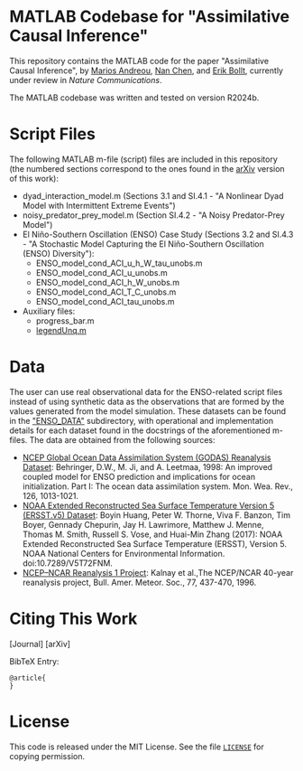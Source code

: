# MATLAB Codebase for "Assimilative Causal Inference"
This repository contains the MATLAB code for the paper "Assimilative Causal Inference", by [Marios Andreou](https://mariosandreou.short.gy/Homepage), [Nan Chen](https://people.math.wisc.edu/~nchen29/), and [Erik Bollt](https://webspace.clarkson.edu/~ebollt/), currently under review in _Nature Communications_.

The MATLAB codebase was written and tested on version R2024b.

# Script Files
The following MATLAB m-file (script) files are included in this repository (the numbered sections correspond to the ones found in the [arXiv](https://arxiv.org/abs/2505.14825) version of this work):
* dyad_interaction_model.m (Sections 3.1 and SI.4.1 - "A Nonlinear Dyad Model with Intermittent Extreme Events")
* noisy_predator_prey_model.m (Section SI.4.2 - "A Noisy Predator-Prey Model")
* El Niño-Southern Oscillation (ENSO) Case Study (Sections 3.2 and SI.4.3 - "A Stochastic Model Capturing the El Niño-Southern Oscillation (ENSO) Diversity"):
  + ENSO_model_cond_ACI_u_h_W_tau_unobs.m
  + ENSO_model_cond_ACI_u_unobs.m
  + ENSO_model_cond_ACI_h_W_unobs.m
  + ENSO_model_cond_ACI_T_C_unobs.m
  + ENSO_model_cond_ACI_tau_unobs.m
* Auxiliary files:
  + progress_bar.m
  + [legendUnq.m](https://www.mathworks.com/matlabcentral/fileexchange/67646-legendunq)

# Data
The user can use real observational data for the ENSO-related script files instead of using synthetic data as the observations that are formed by the values generated from the model simulation. These datasets can be found in the ["ENSO_DATA"](https://github.com/marandmath/ACI_code/tree/main/ENSO_DATA) subdirectory, with operational and implementation details for each dataset found in the docstrings of the aforementioned m-files. The data are obtained from the following sources:
* [NCEP Global Ocean Data Assimilation System (GODAS) Reanalysis Dataset](https://www.esrl.noaa.gov/psd/data/gridded/data.godas.html): Behringer, D.W., M. Ji, and A. Leetmaa, 1998: An improved coupled model for ENSO prediction and implications for ocean initialization. Part I: The ocean data assimilation system. Mon. Wea. Rev., 126, 1013-1021.
* [NOAA Extended Reconstructed Sea Surface Temperature Version 5 (ERSST.v5) Dataset](https://psl.noaa.gov/data/gridded/data.noaa.ersst.v5.html): Boyin Huang, Peter W. Thorne, Viva F. Banzon, Tim Boyer, Gennady Chepurin, Jay H. Lawrimore, Matthew J. Menne, Thomas M. Smith, Russell S. Vose, and Huai-Min Zhang (2017): NOAA Extended Reconstructed Sea Surface Temperature (ERSST), Version 5. NOAA National Centers for Environmental Information. doi:10.7289/V5T72FNM.
* [NCEP–NCAR Reanalysis 1 Project](https://psl.noaa.gov/data/gridded/data.ncep.reanalysis.html): Kalnay et al.,The NCEP/NCAR 40-year reanalysis project, Bull. Amer. Meteor. Soc., 77, 437-470, 1996.

# Citing This Work

[Journal] [arXiv]

BibTeX Entry:
```
@article{
}
```

# License
This code is released under the MIT License. See the file [```LICENSE```](https://github.com/marandmath/ACI_code/blob/main/LICENSE) for copying permission.
